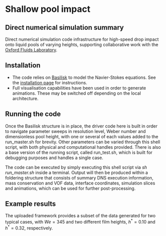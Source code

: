 # Shallow pool impact
## Direct numerical simulation summary
Direct numerical simulation code infrastructure for high-speed drop impact onto liquid pools of varying heights, supporting collaborative work with the [Oxford Fluids Laboratory](https://github.com/OxfordFluidsLab).  

## Installation
* The code relies on [Basilisk](<http://basilisk.fr/>) to model the Navier-Stokes equations. See the [installation page](<http://basilisk.fr/src/INSTALL>) for instructions. 
* Full visualisation capabilities have been used in order to generate animations. These may be switched off depending on the local architecture.

## Running the code
Once the Basilisk structure is in place, the driver code here is built in order to navigate parameter sweeps in resolution level, Weber number and dimensionless pool height, with one or several of each values added to the run_master.sh for brevity. Other parameters can be varied through this shell script, with both physical and computational handles provided. There is also a base version of the running script, called run_test.sh, which is built for debugging purposes and handles a single case.

The code can be executed by simply executing this shell script via *sh run_master.sh* inside a terminal. Output will then be produced within a foldering structure that consists of summary DNS execution information, mass conservation and VOF data, interface coordinates, simulation slices and animations, which can be used for further post-processing.

## Example results
The uploaded framework provides a subset of the data generated for two typical cases, with $We=345$ and two different film heights, $h^* = 0.10$ and $h^* = 0.32$, respectively.
